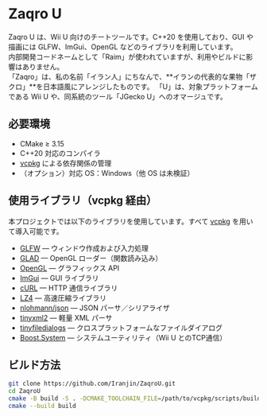 # Zaqro U

Zaqro U は、Wii U 向けのチートツールです。C++20 を使用しており、GUI や描画には GLFW、ImGui、OpenGL などのライブラリを利用しています。  
内部開発コードネームとして「Raim」が使われていますが、利用やビルドに影響はありません。  
「Zaqro」は、私の名前「イラン人」にちなんで、**イランの代表的な果物「ザクロ」**を日本語風にアレンジしたものです。
「U」は、対象プラットフォームである Wii U や、同系統のツール「JGecko U」へのオマージュです。

## 必要環境

- CMake ≥ 3.15  
- C++20 対応のコンパイラ  
- [vcpkg](https://github.com/microsoft/vcpkg) による依存関係の管理  
- （オプション）対応 OS：Windows（他 OS は未検証）

## 使用ライブラリ（vcpkg 経由）

本プロジェクトでは以下のライブラリを使用しています。すべて [vcpkg](https://github.com/microsoft/vcpkg) を用いて導入可能です。

- [GLFW](https://www.glfw.org/) — ウィンドウ作成および入力処理  
- [GLAD](https://github.com/Dav1dde/glad) — OpenGL ローダー（関数読み込み）  
- [OpenGL](https://www.opengl.org/) — グラフィックス API  
- [ImGui](https://github.com/ocornut/imgui) — GUI ライブラリ  
- [cURL](https://curl.se/libcurl/) — HTTP 通信ライブラリ  
- [LZ4](https://github.com/lz4/lz4) — 高速圧縮ライブラリ  
- [nlohmann/json](https://github.com/nlohmann/json) — JSON パーサ／シリアライザ  
- [tinyxml2](https://github.com/leethomason/tinyxml2) — 軽量 XML パーサ  
- [tinyfiledialogs](https://sourceforge.net/projects/tinyfiledialogs/) — クロスプラットフォームなファイルダイアログ  
- [Boost.System](https://www.boost.org/doc/libs/release/libs/system/) — システムユーティリティ（Wii U とのTCP通信）

## ビルド方法

```bash
git clone https://github.com/Iranjin/ZaqroU.git
cd ZaqroU
cmake -B build -S . -DCMAKE_TOOLCHAIN_FILE=/path/to/vcpkg/scripts/buildsystems/vcpkg.cmake
cmake --build build
```
